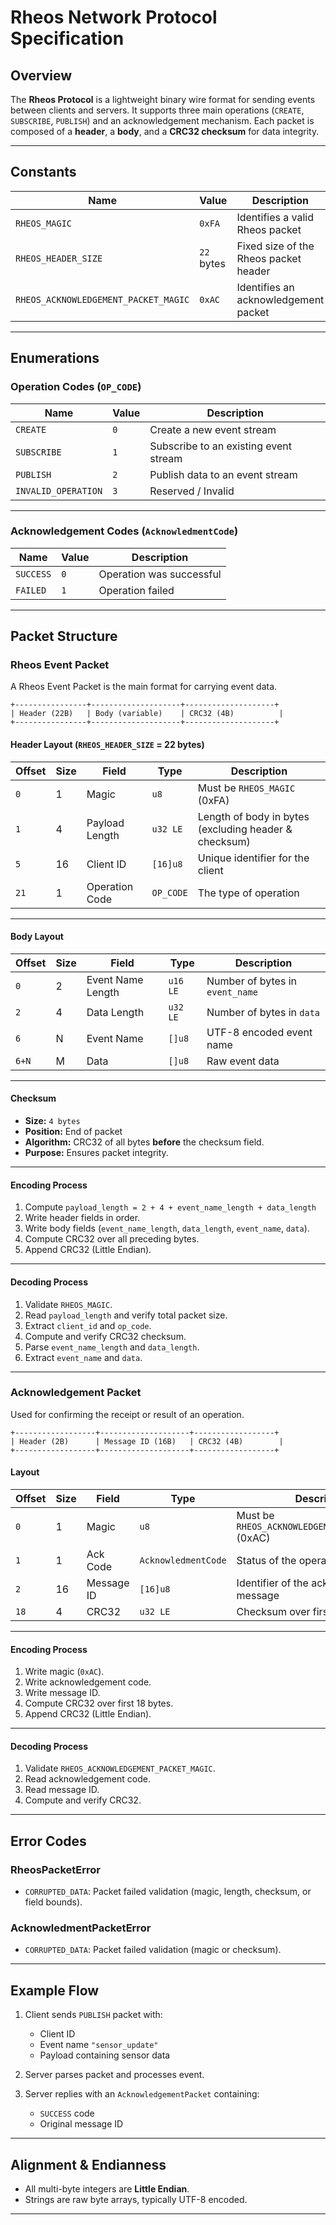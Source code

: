 # Rheos Network Protocol Specification

## Overview

The **Rheos Protocol** is a lightweight binary wire format for sending events between clients and servers.
It supports three main operations (`CREATE`, `SUBSCRIBE`, `PUBLISH`) and an acknowledgement mechanism.
Each packet is composed of a **header**, a **body**, and a **CRC32 checksum** for data integrity.

---

## Constants

| Name                                 | Value      | Description                           |
| ------------------------------------ | ---------- | ------------------------------------- |
| `RHEOS_MAGIC`                        | `0xFA`     | Identifies a valid Rheos packet       |
| `RHEOS_HEADER_SIZE`                  | `22` bytes | Fixed size of the Rheos packet header |
| `RHEOS_ACKNOWLEDGEMENT_PACKET_MAGIC` | `0xAC`     | Identifies an acknowledgement packet  |

---

## Enumerations

### Operation Codes (`OP_CODE`)

| Name                | Value | Description                           |
| ------------------- | ----- | ------------------------------------- |
| `CREATE`            | `0`   | Create a new event stream             |
| `SUBSCRIBE`         | `1`   | Subscribe to an existing event stream |
| `PUBLISH`           | `2`   | Publish data to an event stream       |
| `INVALID_OPERATION` | `3`   | Reserved / Invalid                    |

---

### Acknowledgement Codes (`AcknowledmentCode`)

| Name      | Value | Description              |
| --------- | ----- | ------------------------ |
| `SUCCESS` | `0`   | Operation was successful |
| `FAILED`  | `1`   | Operation failed         |

---

## Packet Structure

### Rheos Event Packet

A Rheos Event Packet is the main format for carrying event data.

```
+----------------+--------------------+--------------------+
| Header (22B)   | Body (variable)    | CRC32 (4B)          |
+----------------+--------------------+--------------------+
```

#### **Header Layout** (`RHEOS_HEADER_SIZE` = 22 bytes)

| Offset | Size | Field          | Type      | Description                                           |
| ------ | ---- | -------------- | --------- | ----------------------------------------------------- |
| `0`    | 1    | Magic          | `u8`      | Must be `RHEOS_MAGIC` (0xFA)                          |
| `1`    | 4    | Payload Length | `u32 LE`  | Length of body in bytes (excluding header & checksum) |
| `5`    | 16   | Client ID      | `[16]u8`  | Unique identifier for the client                      |
| `21`   | 1    | Operation Code | `OP_CODE` | The type of operation                                 |

---

#### **Body Layout**

| Offset | Size | Field             | Type     | Description                     |
| ------ | ---- | ----------------- | -------- | ------------------------------- |
| `0`    | 2    | Event Name Length | `u16 LE` | Number of bytes in `event_name` |
| `2`    | 4    | Data Length       | `u32 LE` | Number of bytes in `data`       |
| `6`    | N    | Event Name        | `[]u8`   | UTF-8 encoded event name        |
| `6+N`  | M    | Data              | `[]u8`   | Raw event data                  |

---

#### **Checksum**

* **Size:** `4 bytes`
* **Position:** End of packet
* **Algorithm:** CRC32 of all bytes **before** the checksum field.
* **Purpose:** Ensures packet integrity.

---

#### **Encoding Process**

1. Compute `payload_length = 2 + 4 + event_name_length + data_length`
2. Write header fields in order.
3. Write body fields (`event_name_length`, `data_length`, `event_name`, `data`).
4. Compute CRC32 over all preceding bytes.
5. Append CRC32 (Little Endian).

---

#### **Decoding Process**

1. Validate `RHEOS_MAGIC`.
2. Read `payload_length` and verify total packet size.
3. Extract `client_id` and `op_code`.
4. Compute and verify CRC32 checksum.
5. Parse `event_name_length` and `data_length`.
6. Extract `event_name` and `data`.

---

### Acknowledgement Packet

Used for confirming the receipt or result of an operation.

```
+------------------+--------------------+------------------+
| Header (2B)      | Message ID (16B)   | CRC32 (4B)        |
+------------------+--------------------+------------------+
```

#### **Layout**

| Offset | Size | Field      | Type                | Description                                         |
| ------ | ---- | ---------- | ------------------- | --------------------------------------------------- |
| `0`    | 1    | Magic      | `u8`                | Must be `RHEOS_ACKNOWLEDGEMENT_PACKET_MAGIC` (0xAC) |
| `1`    | 1    | Ack Code   | `AcknowledmentCode` | Status of the operation                             |
| `2`    | 16   | Message ID | `[16]u8`            | Identifier of the acknowledged message              |
| `18`   | 4    | CRC32      | `u32 LE`            | Checksum over first 18 bytes                        |

---

#### **Encoding Process**

1. Write magic (`0xAC`).
2. Write acknowledgement code.
3. Write message ID.
4. Compute CRC32 over first 18 bytes.
5. Append CRC32 (Little Endian).

---

#### **Decoding Process**

1. Validate `RHEOS_ACKNOWLEDGEMENT_PACKET_MAGIC`.
2. Read acknowledgement code.
3. Read message ID.
4. Compute and verify CRC32.

---

## Error Codes

### RheosPacketError

* `CORRUPTED_DATA`: Packet failed validation (magic, length, checksum, or field bounds).

### AcknowledmentPacketError

* `CORRUPTED_DATA`: Packet failed validation (magic or checksum).

---

## Example Flow

1. Client sends `PUBLISH` packet with:

   * Client ID
   * Event name `"sensor_update"`
   * Payload containing sensor data
2. Server parses packet and processes event.
3. Server replies with an `AcknowledgementPacket` containing:

   * `SUCCESS` code
   * Original message ID

---

## Alignment & Endianness

* All multi-byte integers are **Little Endian**.
* Strings are raw byte arrays, typically UTF-8 encoded.

---

